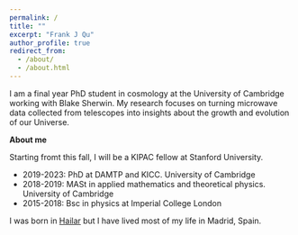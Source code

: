 ```yaml
---
permalink: /
title: ""
excerpt: "Frank J Qu"
author_profile: true
redirect_from: 
  - /about/
  - /about.html
---
```

I am a final year PhD student in cosmology at the University of Cambridge working with Blake Sherwin. 
My research focuses on turning microwave data collected from telescopes into insights about the growth and evolution of our Universe.


**About me**

Starting fromt this fall, I will be a KIPAC fellow at Stanford University.


* 2019-2023: PhD at DAMTP and KICC. University of Cambridge
* 2018-2019: MASt in applied mathematics and theoretical physics. University of Cambridge
* 2015-2018: Bsc in physics at Imperial College London

I was born in [Hailar](https://en.wikipedia.org/wiki/Hailar_District) but I have lived most of my life in Madrid, Spain.


